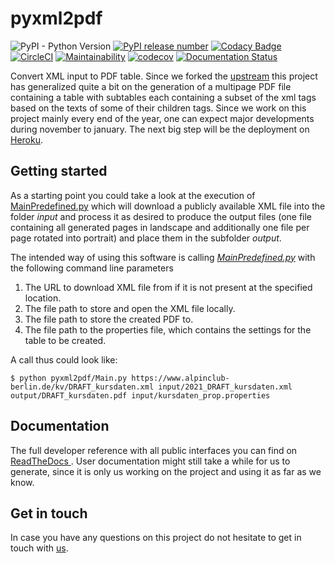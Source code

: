 # pyxml2pdf

![PyPI - Python Version](https://img.shields.io/pypi/pyversions/pyxml2pdf)
[![PyPI release number](https://badge.fury.io/py/pyxml2pdf.svg)](https://pypi.org/project/pyxml2pdf/)
[![Codacy Badge](https://api.codacy.com/project/badge/Grade/d8cd591a0e814ed59f9e6f4a0ac5cf4c)](https://www.codacy.com/manual/blus_projects/pyxml2pdf?utm_source=github.com&amp;utm_medium=referral&amp;utm_content=BjoernLudwigPTB/pyxml2pdf&amp;utm_campaign=Badge_Grade)
[![CircleCI](https://circleci.com/gh/BjoernLudwigPTB/pyxml2pdf.svg?style=shield)](https://circleci.com/gh/BjoernLudwigPTB/pyxml2pdf)
[![Maintainability](https://api.codeclimate.com/v1/badges/fe9134d2e9449bd42175/maintainability)](https://codeclimate.com/github/BjoernLudwigPTB/pyxml2pdf/maintainability)
[![codecov](https://codecov.io/gh/BjoernLudwigPTB/pyxml2pdf/branch/master/graph/badge.svg)](https://codecov.io/gh/BjoernLudwigPTB/pyxml2pdf)
[![Documentation Status](https://readthedocs.org/projects/pyxml2pdf/badge/?version=latest)](https://pyxml2pdf.readthedocs.io/en/latest/?badge=latest)


Convert XML input to PDF table. Since we forked the
[upstream](https://github.com/kuras120/XMLToPDFConverter) this project has generalized
quite a bit on the generation of a multipage PDF file containing a table with
subtables each containing a subset of the xml tags based on the texts of some of
their children tags. Since we work on this project mainly every end of the year, one
can expect major developments during november to january. The next big step will be
the deployment on [Heroku](https://www.heroku.com). 

## Getting started 

As a starting point you could take a look at the execution of
[MainPredefined.py](pyxml2pdf/main_predefined.py) which will download a publicly
available XML file into the folder *input* and process it as desired to produce the
output files (one file containing all generated pages in landscape and additionally
one file per page rotated into portrait) and place them in the subfolder *output*.

The intended way of using this software is calling
[_MainPredefined.py_](pyxml2pdf/main.py) with the following command line parameters

1. The URL to download XML file from if it is not present at the specified location.
1. The file path to store and open the XML file locally.
1. The file path to store the created PDF to.
1. The file path to the properties file, which contains the settings for the table to
   be created.
   
A call thus could look like:

```shell
$ python pyxml2pdf/Main.py https://www.alpinclub-berlin.de/kv/DRAFT_kursdaten.xml input/2021_DRAFT_kursdaten.xml output/DRAFT_kursdaten.pdf input/kursdaten_prop.properties
```

## Documentation

The full developer reference with all public interfaces you can find on [ReadTheDocs
](https://pyxml2pdf.readthedocs.io/). User documentation might still take a while for
us to generate, since it is only us working on the project and using it as far as we
know.
 
## Get in touch
 
In case you have any questions on this project do not hesitate to get in touch with
[us](https://github.com/BjoernLudwigPTB/pyxml2pdf/graphs/contributors).

